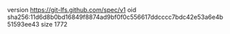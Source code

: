 version https://git-lfs.github.com/spec/v1
oid sha256:11d6d8b0bd16849f8874ad9bf0f0c556617ddcccc7bdc42e53a6e4b51593ee43
size 1772
